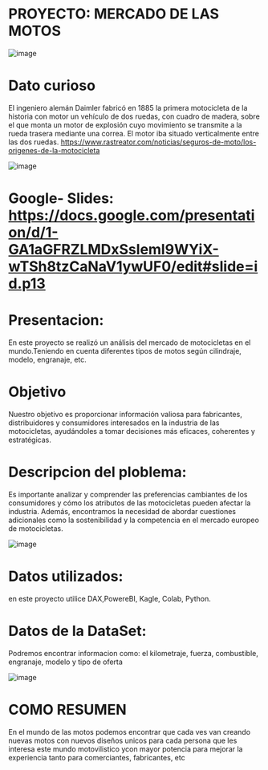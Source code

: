# PROYECTO: MERCADO DE LAS MOTOS 
![image](https://github.com/Stephanie-200/bootcampADG2/assets/147011408/8e4ec865-ea3f-4e2d-8630-8cbeff68cedc)

# Dato curioso
El ingeniero alemán Daimler fabricó en 1885 la primera motocicleta de la historia con motor  un vehículo de dos ruedas, con cuadro de madera, sobre el que monta un motor de explosión cuyo movimiento se transmite a la rueda trasera mediante una correa. El motor iba situado verticalmente entre las dos ruedas.
https://www.rastreator.com/noticias/seguros-de-moto/los-origenes-de-la-motocicleta

![image](https://github.com/Stephanie-200/bootcampADG2/assets/147011408/6f04af85-5eeb-4b0f-aa2f-87b1535105b4)


# Google- Slides: https://docs.google.com/presentation/d/1-GA1aGFRZLMDxSsleml9WYiX-wTSh8tzCaNaV1ywUF0/edit#slide=id.p13

# Presentacion: 
En este proyecto se realizó un análisis del mercado de motocicletas en el mundo.Teniendo en cuenta diferentes tipos de motos según cilindraje, modelo,  engranaje, etc.

# Objetivo
Nuestro objetivo es proporcionar información valiosa para fabricantes, distribuidores y consumidores interesados en la industria de las motocicletas, ayudándoles a tomar decisiones más eficaces, coherentes  y estratégicas.

# Descripcion del ploblema:
Es importante analizar y comprender las preferencias cambiantes de los consumidores y cómo los atributos de las motocicletas pueden afectar la industria. Además, encontramos la necesidad de abordar cuestiones adicionales como la sostenibilidad y la competencia en el mercado europeo de motocicletas.

![image](https://github.com/Stephanie-200/bootcampADG2/assets/147011408/a1220aef-0122-45bf-b117-ed005594d3a4)

# Datos utilizados:
en este proyecto utilice DAX,PowereBI, Kagle, Colab, Python.

# Datos de la DataSet:
Podremos encontrar informacion como: el kilometraje, fuerza, combustible, engranaje, modelo y tipo de oferta

![image](https://github.com/Stephanie-200/bootcampADG2/assets/147011408/64e5b05f-4a3c-4653-bdc5-754b186932b6)

# COMO RESUMEN
En el mundo de las motos podemos encontrar que cada ves van creando nuevas motos con nuevos diseños unicos para cada persona que les interesa este mundo motovilistico ycon mayor potencia para mejorar la experiencia tanto para comerciantes, fabricantes, etc






